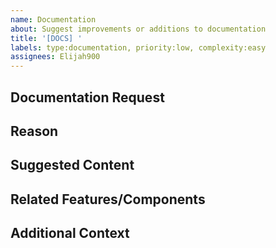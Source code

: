 ```yaml
---
name: Documentation
about: Suggest improvements or additions to documentation
title: '[DOCS] '
labels: type:documentation, priority:low, complexity:easy
assignees: Elijah900
---
```


## Documentation Request
<!-- Describe what documentation needs to be created or updated -->

## Reason
<!-- Why is this documentation important? -->

## Suggested Content
<!-- If you have specific ideas about what should be included, describe them here -->

## Related Features/Components
<!-- Select relevant component(s) and add the corresponding label(s) to this issue -->
<!-- UI, Chess Logic, ASCII Parser, Window Management, General -->

## Additional Context
<!-- Add any other context or examples about the documentation request here -->